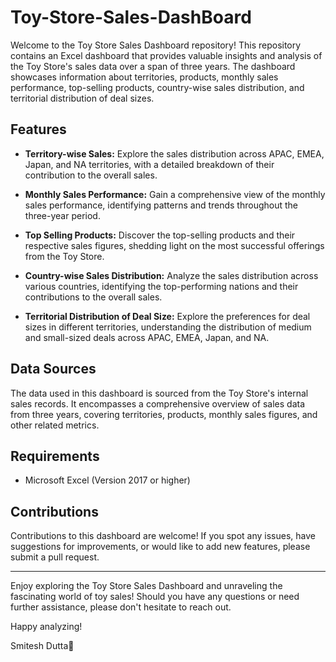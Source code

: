 # Toy-Store-Sales-DashBoard

Welcome to the Toy Store Sales Dashboard repository! This repository contains an Excel dashboard that provides valuable insights and analysis of the Toy Store's sales data over a span of three years. The dashboard showcases information about territories, products, monthly sales performance, top-selling products, country-wise sales distribution, and territorial distribution of deal sizes. 

## Features

- **Territory-wise Sales:** Explore the sales distribution across APAC, EMEA, Japan, and NA territories, with a detailed breakdown of their contribution to the overall sales.

- **Monthly Sales Performance:** Gain a comprehensive view of the monthly sales performance, identifying patterns and trends throughout the three-year period.

- **Top Selling Products:** Discover the top-selling products and their respective sales figures, shedding light on the most successful offerings from the Toy Store.

- **Country-wise Sales Distribution:** Analyze the sales distribution across various countries, identifying the top-performing nations and their contributions to the overall sales.

- **Territorial Distribution of Deal Size:** Explore the preferences for deal sizes in different territories, understanding the distribution of medium and small-sized deals across APAC, EMEA, Japan, and NA.

## Data Sources

The data used in this dashboard is sourced from the Toy Store's internal sales records. It encompasses a comprehensive overview of sales data from three years, covering territories, products, monthly sales figures, and other related metrics.

## Requirements

- Microsoft Excel (Version 2017 or higher)

## Contributions

Contributions to this dashboard are welcome! If you spot any issues, have suggestions for improvements, or would like to add new features, please submit a pull request. 


---

Enjoy exploring the Toy Store Sales Dashboard and unraveling the fascinating world of toy sales! Should you have any questions or need further assistance, please don't hesitate to reach out.

Happy analyzing!

Smitesh Dutta🙂
